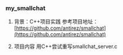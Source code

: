 ### my_smallchat

1. 背景：C++项目实践
参考项目地址：
[https://github.com/antirez/smallchat](https://github.com/antirez/smallchat)

2. 项目内容
用C++尝试重写smallchat_server.c